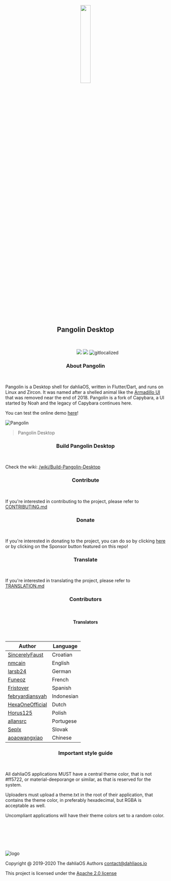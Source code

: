 <p align="center">
  <img width="25%" src="https://github.com/dahlia-os/documentation/blob/master/assets/images/logo/dahlialogo.png"
</p>
<h2 align="center">
    <b>Pangolin Desktop</b> 
    </h2>
<br />

&nbsp;&nbsp;&nbsp;&nbsp;&nbsp;&nbsp;&nbsp;&nbsp;&nbsp;&nbsp;&nbsp;&nbsp;&nbsp;&nbsp;&nbsp;&nbsp;&nbsp;&nbsp;&nbsp;&nbsp;&nbsp;&nbsp;&nbsp;&nbsp;&nbsp;&nbsp;&nbsp;&nbsp;&nbsp;&nbsp;&nbsp;&nbsp;&nbsp;&nbsp;&nbsp;&nbsp;&nbsp;&nbsp;&nbsp;&nbsp;&nbsp;&nbsp;&nbsp;&nbsp;&nbsp;&nbsp;&nbsp;&nbsp;&nbsp;&nbsp;&nbsp;&nbsp;&nbsp;&nbsp;&nbsp;&nbsp;&nbsp;![](https://github.com/dahlia-os/pangolin-desktop/workflows/CI/badge.svg) ![](https://github.com/dahlia-os/pangolin-desktop/workflows/Deploy/badge.svg) ![gitlocalized ](https://gitlocalize.com/repo/5170/whole_project/badge.svg)

<h3 align="center">
    <b>About Pangolin</b> 
    </h3>
<br />

Pangolin is a Desktop shell for dahliaOS, written in Flutter/Dart, and runs on Linux and Zircon. It was named after a shelled animal like the [Armadillo UI](https://9to5google.com/2018/12/26/fuchsia-armadillo-ui-gone/) that was removed near the end of 2018. Pangolin is a fork of Capybara, a UI started by Noah and the legacy of Capybara continues here.


You can test the online demo [here](https://web.dahliaos.io)!

![Pangolin](https://user-images.githubusercontent.com/61460660/89405582-1899a500-d71c-11ea-89a5-24b07fa07712.png)
> Pangolin Desktop

<h3 align="center">
    <b>Build Pangolin Desktop</b> 
    </h3>
<br />

Check the wiki: [/wiki/Build-Pangolin-Desktop](https://github.com/dahlia-os/pangolin-desktop/wiki/Build-Pangolin-Desktop)

<h3 align="center">
    <b>Contribute</b> 
    </h3>
<br />

If you're interested in contributing to the project, please refer to [CONTRIBUTING.md](./CONTRIBUTING.md)

<h3 align="center">
    <b>Donate</b> 
    </h3>
<br />

If you're interested in donating to the project, you can do so by clicking [here](https://dahliaos.io/donate) or by clicking on the Sponsor button featured on this repo!

<h3 align="center">
    <b>Translate</b> 
    </h3>
<br />

If you're interested in translating the project, please refer to [TRANSLATION.md](./TRANSLATION.md)

<h3 align="center">
    <b>Contributors</b> 
    </h3>
<br />

<h4 align="center">
    <b>Translators</b> 
    </h4>
<br />

| Author                                                  | Language                 |
| ------------------------------------------------------- | ------------------------ |
| [SincerelyFaust](https://github.com/sincerelyfaust)               | Croatian           |
| [nmcain](https://github.com/nmcain)           | English                  |
| [larsb24](https://github.com/larsb24)                   | German       |
| [Funeoz](https://github.com/Funeoz) | French |
| [Fristover](https://github.com/Fristover)             | Spanish                |
| [febryardiansyah](https://github.com/febryardiansyah)                 | Indonesian       |
| [HexaOneOfficial](https://github.com/HexaOneOfficial)                     | Dutch                |
| [Horus125](https://github.com/Horus125)               | Polish                |
| [allansrc](https://github.com/allansrc)               | Portugese                |
| [Seplx](https://github.com/Seplx)               | Slovak                |
| [aoaowangxiao](https://github.com/aoaowangxiao)               | Chinese                |

<h3 align="center">
    <b>Important style guide</b> 
    </h3>
<br />

All dahliaOS applications MUST have a central theme color, that is not #ff5722, or material-deeporange or similar, as that is reserved for the system. 

Uploaders must upload a theme.txt in the root of their application, that contains the theme color, in preferably hexadecimal, but RGBA is acceptable as well. 

Uncompliant applications will have their theme colors set to a random color.

<h3 align="center">
    <b>&nbsp;</b>
</h3>
<h3 align="center">
    <b>&nbsp;</b>
</h3>

![logo](https://github.com/HexaOneOfficial/documentation/blob/master/assets/images/logo/logosmall.png)

Copyright @ 2019-2020 The dahliaOS Authors contact@dahliaos.io

This project is licensed under the [Apache 2.0 license](/LICENSE)
